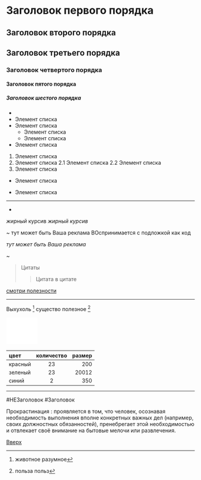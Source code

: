 <a id="anchor"></a>
# Заголовок первого порядка
## Заголовок второго порядка
## Заголовок третьего порядка
### Заголовок четвертого порядка
#### Заголовок пятого порядка
##### Заголовок шестого порядка

*
* Элемент списка
* Элемент списка
	* Элемент списка
	* Элемент списка
* Элемент списка

1. Элемент списка
2. Элемент списка
	2.1 Элемент списка
	2.2 Элемент списка
3. Элемент списка	

-  Элемент списка
+  Элемент списка

---
*


_жирный_
курсив
_жирный курсив_


~
<p1>тут может быть Ваша реклама</p1>
ВОспринимается с подложкой как код

_тут может быть Ваша реклама_

~
>Цитаты
>>Цитата в цитате

[смотри полезности](https://www.youtube.com/watch?v=F1bQEpwFCHc)

---
Выхухоль [^1] существо полезное [^2]



[^1]: животное разумное
[^2]:польза польз

![здесь могла быть картинка](logo.png)

цвет | количество | размер
:----|:-----------:|-----:
красный |23|200
зеленый|23|20012
синий |2|350
---

\#НЕЗаголовок
#Заголовок


Прокрастинация
: проявляется в том, что человек, осознавая необходимость выполнения вполне конкретных важных дел (например, своих должностных обязанностей), пренебрегает этой необходимостью и отвлекает своё внимание на бытовые мелочи или развлечения. 

[Вверх](#anchor)
